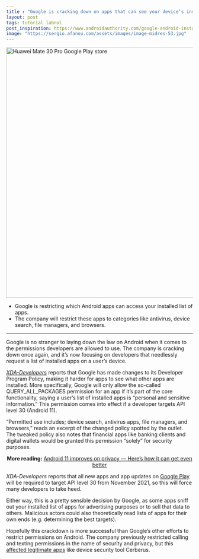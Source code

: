 ```yaml
---
title : "Google is cracking down on apps that can see your device’s installed apps"
layout: post
tags: tutorial labnol
post_inspiration: https://www.androidauthority.com/google-android-installed-list-apps-device-1214149/
image: "https://sergio.afanou.com/assets/images/image-midres-53.jpg"
---
```


<p><html><body></p>
<p><img class="aligncenter size-large wp-image-1033796 noname aa-img" title="Huawei Mate 30 Pro Google Play store" src="https://cdn57.androidauthority.net/wp-content/uploads/2019/09/Huawei-Mate-30-Pro-Google-Play-store--1200x675.jpg" alt="Huawei Mate 30 Pro Google Play store" width="1200" height="675" data-attachment-id="1033796" srcset="https://cdn57.androidauthority.net/wp-content/uploads/2019/09/Huawei-Mate-30-Pro-Google-Play-store--1200x675.jpg 1200w, https://cdn57.androidauthority.net/wp-content/uploads/2019/09/Huawei-Mate-30-Pro-Google-Play-store--300x170.jpg 300w, https://cdn57.androidauthority.net/wp-content/uploads/2019/09/Huawei-Mate-30-Pro-Google-Play-store--768x432.jpg 768w, https://cdn57.androidauthority.net/wp-content/uploads/2019/09/Huawei-Mate-30-Pro-Google-Play-store--16x9.jpg 16w, https://cdn57.androidauthority.net/wp-content/uploads/2019/09/Huawei-Mate-30-Pro-Google-Play-store--32x18.jpg 32w, https://cdn57.androidauthority.net/wp-content/uploads/2019/09/Huawei-Mate-30-Pro-Google-Play-store--28x16.jpg 28w, https://cdn57.androidauthority.net/wp-content/uploads/2019/09/Huawei-Mate-30-Pro-Google-Play-store--56x32.jpg 56w, https://cdn57.androidauthority.net/wp-content/uploads/2019/09/Huawei-Mate-30-Pro-Google-Play-store--64x36.jpg 64w, https://cdn57.androidauthority.net/wp-content/uploads/2019/09/Huawei-Mate-30-Pro-Google-Play-store--712x400.jpg 712w, https://cdn57.androidauthority.net/wp-content/uploads/2019/09/Huawei-Mate-30-Pro-Google-Play-store--1000x563.jpg 1000w, https://cdn57.androidauthority.net/wp-content/uploads/2019/09/Huawei-Mate-30-Pro-Google-Play-store--792x446.jpg 792w, https://cdn57.androidauthority.net/wp-content/uploads/2019/09/Huawei-Mate-30-Pro-Google-Play-store--1280x720.jpg 1280w, https://cdn57.androidauthority.net/wp-content/uploads/2019/09/Huawei-Mate-30-Pro-Google-Play-store--840x472.jpg 840w, https://cdn57.androidauthority.net/wp-content/uploads/2019/09/Huawei-Mate-30-Pro-Google-Play-store--1340x754.jpg 1340w, https://cdn57.androidauthority.net/wp-content/uploads/2019/09/Huawei-Mate-30-Pro-Google-Play-store--770x433.jpg 770w, https://cdn57.androidauthority.net/wp-content/uploads/2019/09/Huawei-Mate-30-Pro-Google-Play-store--356x200.jpg 356w, https://cdn57.androidauthority.net/wp-content/uploads/2019/09/Huawei-Mate-30-Pro-Google-Play-store--675x380.jpg 675w, https://cdn57.androidauthority.net/wp-content/uploads/2019/09/Huawei-Mate-30-Pro-Google-Play-store-.jpg 1920w" sizes="(max-width: 1200px) 100vw, 1200px" /></p>
<div class="aa-img-source-credit"></div>
</p>
<div class="aa_tldr_text">
<ul>
<li>Google is restricting which Android apps can access your installed list of apps.</li>
<li>The company will restrict these apps to categories like antivirus, device search, file managers, and browsers.</li>
</ul>
</div><hr>
<p>Google is no stranger to laying down the law on Android when it comes to the permissions developers are allowed to use. The company is cracking down once again, and it&#8217;s now focusing on developers that needlessly request a list of installed apps on a user&#8217;s device.</p>
<p><em><a href="https://www.xda-developers.com/google-is-restricting-which-apps-can-see-the-other-installed-apps-on-your-device/" target="_blank" rel="noopener">XDA-Developers</a></em> reports that Google has made changes to its Developer Program Policy, making it harder for apps to see what other apps are installed. More specifically, Google will only allow the so-called QUERY_ALL_PACKAGES permission for an app if it&#8217;s part of the core functionality, saying a user&#8217;s list of installed apps is &#8220;personal and sensitive information.&#8221; This permission comes into effect if a developer targets API level 30 (Android 11). </p>
<p>&#8220;Permitted use includes; device search, antivirus apps, file managers, and browsers,&#8221; reads an excerpt of the changed policy spotted by the outlet. The tweaked policy also notes that financial apps like banking clients and digital wallets would be granted this permission &#8220;solely&#8221; for security purposes.</p>
<p style="text-align: center;"><strong>More reading:</strong> <a href="https://www.androidauthority.com/android-11-privacy-1161814/">Android 11 improves on privacy — Here&#8217;s how it can get even better</a></p>
<p><em>XDA-Developers</em> reports that all new apps and app updates on <a href="https://www.androidauthority.com/google-play-store-1093442/">Google Play</a> will be required to target API level 30 from November 2021, so this will force many developers to take heed. </p>
<p>Either way, this is a pretty sensible decision by Google, as some apps sniff out your installed list of apps for advertising purposes or to sell that data to others. Malicious actors could also theoretically read lists of apps for their own ends (e.g. determining the best targets). </p>
<p>Hopefully this crackdown is more successful than Google&#8217;s other efforts to restrict permissions on Android. The company previously restricted calling and texting permissions in the name of security and privacy, but this <a href="https://www.androidauthority.com/google-sms-calling-permissions-cerberus-940353/">affected legitimate apps</a> like device security tool Cerberus.</p>

<p><!-- /wp:paragraph --></body></html></p>
